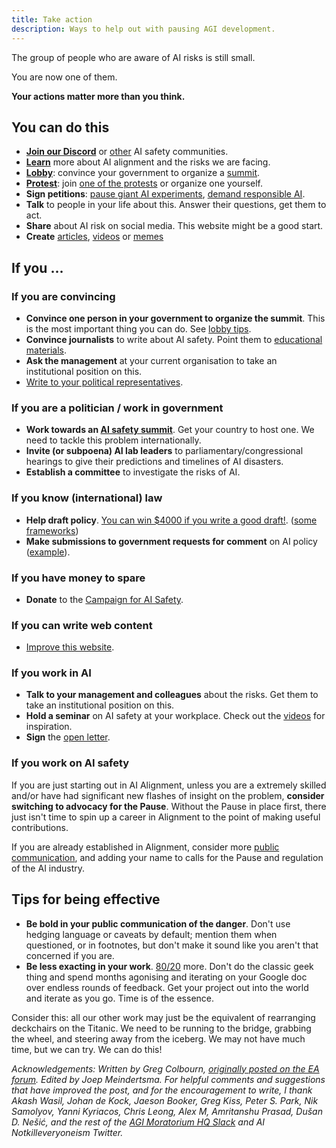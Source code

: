 ```yaml
---
title: Take action
description: Ways to help out with pausing AGI development.
---
```


The group of people who are aware of AI risks is still small.

You are now one of them.

**Your actions matter more than you think.**

## You can do this

- **[Join our Discord](https://discord.gg/2XXWXvErfA)** or [other](https://coda.io/@alignmentdev/alignmentecosystemdevelopment) AI safety communities.
- **[Learn](/learn)** more about AI alignment and the risks we are facing.
- [**Lobby**](/lobby-tips): convince your government to organize a [summit](/summit).
- [**Protest**](/protests): join [one of the protests](/protests) or organize one yourself.
- **Sign petitions**: [pause giant AI experiments](https://futureoflife.org/open-letter/pause-giant-ai-experiments/), [demand responsible AI](https://www.change.org/p/artificial-intelligence-time-is-running-out-for-responsible-ai-development-91f0a02c-130a-46e1-9e55-70d6b274f4df).
- **Talk** to people in your life about this. Answer their questions, get them to act.
- **Share** about AI risk on social media. This website might be a good start.
- **Create** [articles](/learn#articles), [videos](/learn#videos) or [memes](https://twitter.com/AISafetyMemes)

## If you ...

### If you are convincing

- **Convince one person in your government to organize the summit**. This is the most important thing you can do. See [lobby tips](/lobby-tips).
- **Convince journalists** to write about AI safety. Point them to [educational materials](/learn).
- **Ask the management** at your current organisation to take an institutional position on this.
- [Write to your political representatives](https://www.campaignforaisafety.org/politician/).

### If you are a politician / work in government

- **Work towards an [AI safety summit](/proposal)**. Get your country to host one. We need to tackle this problem internationally.
- **Invite (or subpoena) AI lab leaders** to parliamentary/congressional hearings to give their predictions and timelines of AI disasters.
- **Establish a committee** to investigate the risks of AI.

### If you know (international) law

- **Help draft policy**. [You can win $4000 if you write a good draft!](https://www.campaignforaisafety.org/law-competition/). ([some](https://futureoflife.org/wp-content/uploads/2023/04/FLI_Policymaking_In_The_Pause.pdf)  [frameworks](https://www.openphilanthropy.org/research/12-tentative-ideas-for-us-ai-policy/))
- **Make submissions to government requests for comment** on AI policy ([example](https://ntia.gov/issues/artificial-intelligence/request-for-comments)).

### If you have money to spare

- **Donate** to the [Campaign for AI Safety](https://www.campaignforaisafety.org/donate/).

### If you can write web content

- [Improve this website](https://github.com/joepio/pauseai).

### If you work in AI

- **Talk to your management and colleagues** about the risks. Get them to take an institutional position on this.
- **Hold a seminar** on AI safety at your workplace. Check out the [videos](/learn#videos) for inspiration.
- **Sign** the [open letter](https://futureoflife.org/open-letter/pause-giant-ai-experiments/).

### If you work on AI safety

If you are just starting out in AI Alignment, unless you are a extremely skilled and/or have had significant new flashes of insight on the problem, **consider switching to advocacy for the Pause**. Without the Pause in place first, there just isn't time to spin up a career in Alignment to the point of making useful contributions.


If you are already established in Alignment, consider more [public communication](https://twitter.com/TrustlessState/status/1651538022360285187), and adding your name to calls for the Pause and regulation of the AI industry.

## Tips for being effective

- **Be bold in your public communication of the danger**. Don't use hedging language or caveats by default; mention them when questioned, or in footnotes, but don't make it sound like you aren't that concerned if you are.
- **Be less exacting in your work**. [80/20](https://en.wikipedia.org/wiki/Pareto_principle) more. Don't do the classic geek thing and spend months agonising and iterating on your Google doc over endless rounds of feedback. Get your project out into the world and iterate as you go. Time is of the essence.

Consider this: all our other work may just be the equivalent of rearranging deckchairs on the Titanic. We need to be running to the bridge, grabbing the wheel, and steering away from the iceberg. We may not have much time, but we can try. We can do this!

_Acknowledgements: Written by Greg Colbourn, [originally posted on the EA forum](https://forum.effectivealtruism.org/posts/8YXFaM9yHbhiJTPqp/agi-rising-why-we-are-in-a-new-era-of-acute-risk-and). Edited by Joep Meindertsma. For helpful comments and suggestions that have improved the post, and for the encouragement to write, I thank Akash Wasil, Johan de Kock, Jaeson Booker, Greg Kiss, Peter S. Park, Nik Samolyov, Yanni Kyriacos, Chris Leong, Alex M, Amritanshu Prasad, Dušan D. Nešić, and the rest of the [AGI Moratorium HQ Slack](https://join.slack.com/t/agi-moratorium-hq/shared_invite/zt-1u6s1opls-~_l_Ynrr~8ay~SiA2yEqAQ) and AI Notkilleveryoneism Twitter._
